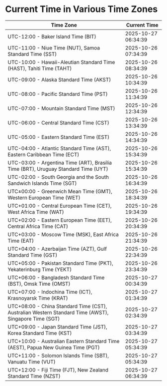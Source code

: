 # Current Time in Various Time Zones

| Time Zone | Current Time |
|-----------|--------------|
| UTC-12:00 - Baker Island Time (BIT) | 2025-10-27 06:34:39 |
| UTC-11:00 - Niue Time (NUT), Samoa Standard Time (SST) | 2025-10-26 07:34:39 |
| UTC-10:00 - Hawaii-Aleutian Standard Time (HAST), Tahiti Time (TAHT) | 2025-10-26 08:34:39 |
| UTC-09:00 - Alaska Standard Time (AKST) | 2025-10-26 10:34:39 |
| UTC-08:00 - Pacific Standard Time (PST) | 2025-10-26 11:34:39 |
| UTC-07:00 - Mountain Standard Time (MST) | 2025-10-26 12:34:39 |
| UTC-06:00 - Central Standard Time (CST) | 2025-10-26 13:34:39 |
| UTC-05:00 - Eastern Standard Time (EST) | 2025-10-26 14:34:39 |
| UTC-04:00 - Atlantic Standard Time (AST), Eastern Caribbean Time (ECT) | 2025-10-26 15:34:39 |
| UTC-03:00 - Argentina Time (ART), Brasília Time (BRT), Uruguay Standard Time (UYT) | 2025-10-26 15:34:39 |
| UTC-02:00 - South Georgia and the South Sandwich Islands Time (SGT) | 2025-10-26 16:34:39 |
| UTC±00:00 - Greenwich Mean Time (GMT), Western European Time (WET) | 2025-10-26 18:34:39 |
| UTC+01:00 - Central European Time (CET), West Africa Time (WAT) | 2025-10-26 19:34:39 |
| UTC+02:00 - Eastern European Time (EET), Central Africa Time (CAT) | 2025-10-26 20:34:39 |
| UTC+03:00 - Moscow Time (MSK), East Africa Time (EAT) | 2025-10-26 21:34:39 |
| UTC+04:00 - Azerbaijan Time (AZT), Gulf Standard Time (GST) | 2025-10-26 22:34:39 |
| UTC+05:00 - Pakistan Standard Time (PKT), Yekaterinburg Time (YEKT) | 2025-10-26 23:34:39 |
| UTC+06:00 - Bangladesh Standard Time (BST), Omsk Time (OMST) | 2025-10-27 00:34:39 |
| UTC+07:00 - Indochina Time (ICT), Krasnoyarsk Time (KRAT) | 2025-10-27 01:34:39 |
| UTC+08:00 - China Standard Time (CST), Australian Western Standard Time (AWST), Singapore Time (SGT) | 2025-10-27 02:34:39 |
| UTC+09:00 - Japan Standard Time (JST), Korea Standard Time (KST) | 2025-10-27 03:34:39 |
| UTC+10:00 - Australian Eastern Standard Time (AEST), Papua New Guinea Time (PGT) | 2025-10-27 05:34:39 |
| UTC+11:00 - Solomon Islands Time (SBT), Vanuatu Time (VUT) | 2025-10-27 05:34:39 |
| UTC+12:00 - Fiji Time (FJT), New Zealand Standard Time (NZST) | 2025-10-27 06:34:39 |
